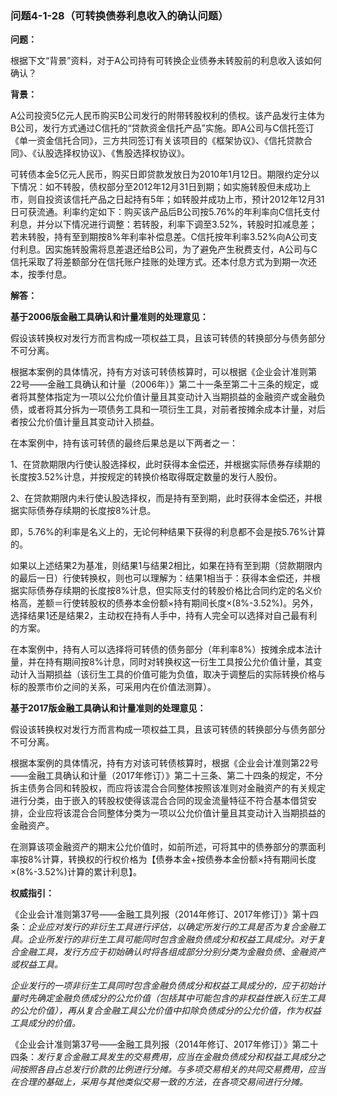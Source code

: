 ### 问题4-1-28（可转换债券利息收入的确认问题）

**问题：**

根据下文“背景”资料，对于A公司持有可转换企业债券未转股前的利息收入该如何确认？

**背景：**

A公司投资5亿元人民币购买B公司发行的附带转股权利的债权。该产品发行主体为B公司，发行方式通过C信托的“贷款资金信托产品”实施。即A公司与C信托签订《单一资金信托合同》，三方共同签订有关该项目的《框架协议》、《信托贷款合同》、《认股选择权协议》、《售股选择权协议》。

可转债本金5亿元人民币，购买日即贷款发放日为2010年1月12日。期限约定分以下情况：如不转股，债权部分至2012年12月31日到期；如实施转股但未成功上市，则自投资该信托产品之日起持有5年；如转股并成功上市，预计2012年12月31日可获流通。利率约定如下：购买该产品后B公司按5.76%的年利率向C信托支付利息，并分以下情况进行调整：若转股，利率下调至3.52%，转股时扣减息差；若未转股，持有至到期按8%年利率补偿息差。C信托按年利率3.52%向A公司支付利息。因实施转股需将息差退还给B公司，为了避免产生税费支付，A公司与C信托采取了将差额部分在信托账户挂账的处理方式。还本付息方式为到期一次还本，按季付息。

**解答：**

**基于2006版金融工具确认和计量准则的处理意见：**

假设该转换权对发行方而言构成一项权益工具，且该可转债的转换部分与债务部分不可分离。

根据本案例的具体情况，持有方对该可转债核算时，可以根据《企业会计准则第22号——金融工具确认和计量（2006年）》第二十一条至第二十三条的规定，或者将其整体指定为一项以公允价值计量且其变动计入当期损益的金融资产或金融负债，或者将其分拆为一项债务工具和一项衍生工具，对前者按摊余成本计量，对后者按公允价值计量且其变动计入损益。

在本案例中，持有该可转债的最终后果总是以下两者之一：

1、在贷款期限内行使认股选择权，此时获得本金偿还，并根据实际债券存续期的长度按3.52%计息，并按规定的转换价格取得既定数量的发行人股份。

2、在贷款期限内未行使认股选择权，而是持有至到期，此时获得本金偿还，并根据实际债券存续期的长度按8%计息。

即，5.76%的利率是名义上的，无论何种结果下获得的利息都不会是按5.76%计算的。

如果以上述结果2为基准，则结果1与结果2相比，如果在持有至到期（贷款期限内的最后一日）行使转换权，则也可以理解为：结果1相当于：获得本金偿还，并根据实际债券存续期的长度按8%计息，但实际支付的转股价格比合同约定的名义价格高，差额＝行使转股权的债券本金份额×持有期间长度×(8%-3.52%)。另外，选择结果1还是结果2，主动权在持有人手中，持有人完全可以选择对自己最有利的方案。

在本案例中，持有人可以选择将可转债的债务部分（年利率8%）按摊余成本法计量，并在持有期间按8%计息，同时对转换权这一衍生工具按公允价值计量，其变动计入当期损益（该衍生工具的价值可能为负值，取决于调整后的实际转换价格与标的股票市价之间的关系，可采用内在价值法测算）。

**基于2017版金融工具确认和计量准则的处理意见：**

假设该转换权对发行方而言构成一项权益工具，且该可转债的转换部分与债务部分不可分离。

根据本案例的具体情况，持有方对该可转债核算时，根据《企业会计准则第22号——金融工具确认和计量（2017年修订）》第二十三条、第二十四条的规定，不分拆主债务合同和转股权，而应将该混合合同整体按照该准则对金融资产的有关规定进行分类，由于嵌入的转股权使得该混合合同的现金流量特征不符合基本借贷安排，企业应将该混合合同整体分类为一项以公允价值计量且其变动计入当期损益的金融资产。

在测算该项金融资产的期末公允价值时，如前所述，可将其中的债券部分的票面利率按8%计算，转换权的行权价格为【债券本金+按债券本金份额×持有期间长度×(8%-3.52%)计算的累计利息】。

**权威指引：**

《企业会计准则第37号——金融工具列报（2014年修订、2017年修订）》第十四条：*企业应对发行的非衍生工具进行评估，以确定所发行的工具是否为复合金融工具。企业所发行的非衍生工具可能同时包含金融负债成分和权益工具成分。对于复合金融工具，发行方应于初始确认时将各组成部分分别分类为金融负债、金融资产或权益工具。*

*企业发行的一项非衍生工具同时包含金融负债成分和权益工具成分的，应于初始计量时先确定金融负债成分的公允价值（包括其中可能包含的非权益性嵌入衍生工具的公允价值），再从复合金融工具公允价值中扣除负债成分的公允价值，作为权益工具成分的价值。*

《企业会计准则第37号——金融工具列报（2014年修订、2017年修订）》第二十四条：*发行复合金融工具发生的交易费用，应当在金融负债成分和权益工具成分之间按照各自占总发行价款的比例进行分摊。与多项交易相关的共同交易费用，应当在合理的基础上，采用与其他类似交易一致的方法，在各项交易间进行分摊。*